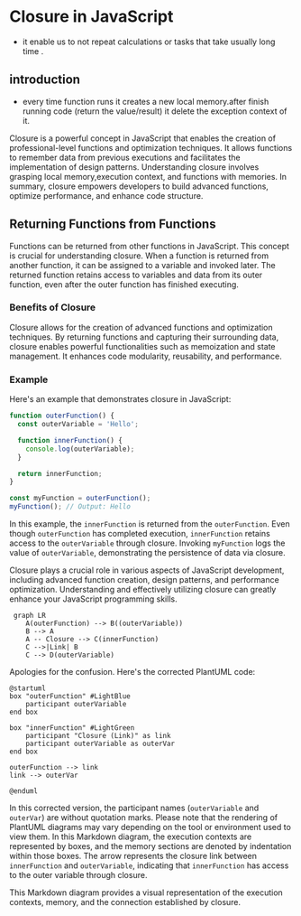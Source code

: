 # Closure in JavaScript
- it enable us to not repeat calculations or tasks that take usually long time .

## introduction
- every time function runs it creates a new local memory.after finish running code (return the value/result) it delete the exception context of it.

Closure is a powerful concept in JavaScript that enables the creation of professional-level functions and optimization techniques.
It allows functions to remember data from previous executions and facilitates the implementation of design patterns.
Understanding closure involves grasping local memory,execution context, and functions with memories. In summary, closure empowers developers to build advanced functions, optimize performance, and enhance code structure.


## Returning Functions from Functions

Functions can be returned from other functions in JavaScript. This concept is crucial for understanding closure. When a function is returned from another function, it can be assigned to a variable and invoked later. The returned function retains access to variables and data from its outer function, even after the outer function has finished executing.

### Benefits of Closure

Closure allows for the creation of advanced functions and optimization techniques. By returning functions and capturing their surrounding data, closure enables powerful functionalities such as memoization and state management. It enhances code modularity, reusability, and performance.

### Example

Here's an example that demonstrates closure in JavaScript:

```javascript
function outerFunction() {
  const outerVariable = 'Hello';

  function innerFunction() {
    console.log(outerVariable);
  }

  return innerFunction;
}

const myFunction = outerFunction();
myFunction(); // Output: Hello
```

In this example, the `innerFunction` is returned from the `outerFunction`. Even though `outerFunction` has completed execution, `innerFunction` retains access to the `outerVariable` through closure. Invoking `myFunction` logs the value of `outerVariable`, demonstrating the persistence of data via closure.

Closure plays a crucial role in various aspects of JavaScript development, including advanced function creation, design patterns, and performance optimization. Understanding and effectively utilizing closure can greatly enhance your JavaScript programming skills.



```mermaid
 graph LR
    A(outerFunction) --> B((outerVariable))
    B --> A
    A -- Closure --> C(innerFunction)
    C -->|Link| B
    C --> D(outerVariable)

```
Apologies for the confusion. Here's the corrected PlantUML code:

```plantuml
@startuml
box "outerFunction" #LightBlue
    participant outerVariable
end box

box "innerFunction" #LightGreen
    participant "Closure (Link)" as link
    participant outerVariable as outerVar
end box

outerFunction --> link
link --> outerVar

@enduml
```

In this corrected version, the participant names (`outerVariable` and `outerVar`) are without quotation marks. Please note that the rendering of PlantUML diagrams may vary depending on the tool or environment used to view them.
In this Markdown diagram, the execution contexts are represented by boxes, and the memory sections are denoted by indentation within those boxes. The arrow represents the closure link between `innerFunction` and `outerVariable`, indicating that `innerFunction` has access to the outer variable through closure.

This Markdown diagram provides a visual representation of the execution contexts, memory, and the connection established by closure.
